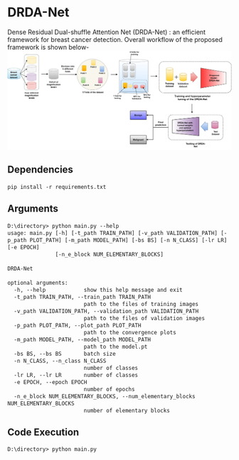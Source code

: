 # DRDA-Net
Dense Residual Dual-shuffle Attention Net (DRDA-Net) : an efficient framework for breast cancer detection. Overall workflow of the proposed framework is shown below- ![flow diagram](https://github.com/SohamChattopadhyayEE/DRDA-Net/blob/main/figures/Overall%20flow%20diagram.jpg)

## Dependencies 
    pip install -r requirements.txt

## Arguments
    D:\directory> python main.py --help
    usage: main.py [-h] [-t_path TRAIN_PATH] [-v_path VALIDATION_PATH] [-p_path PLOT_PATH] [-m_path MODEL_PATH] [-bs BS] [-n N_CLASS] [-lr LR] [-e EPOCH]
                   [-n_e_block NUM_ELEMENTARY_BLOCKS]

    DRDA-Net

    optional arguments:
      -h, --help            show this help message and exit
      -t_path TRAIN_PATH, --train_path TRAIN_PATH
                            path to the files of training images
      -v_path VALIDATION_PATH, --validation_path VALIDATION_PATH
                            path to the files of validation images
      -p_path PLOT_PATH, --plot_path PLOT_PATH
                            path to the convergence plots
      -m_path MODEL_PATH, --model_path MODEL_PATH
                            path to the model.pt
      -bs BS, --bs BS       batch size
      -n N_CLASS, --n_class N_CLASS
                            number of classes
      -lr LR, --lr LR       number of classes
      -e EPOCH, --epoch EPOCH
                            number of epochs
      -n_e_block NUM_ELEMENTARY_BLOCKS, --num_elementary_blocks NUM_ELEMENTARY_BLOCKS
                            number of elementary blocks
## Code Execution
    D:\directory> python main.py

